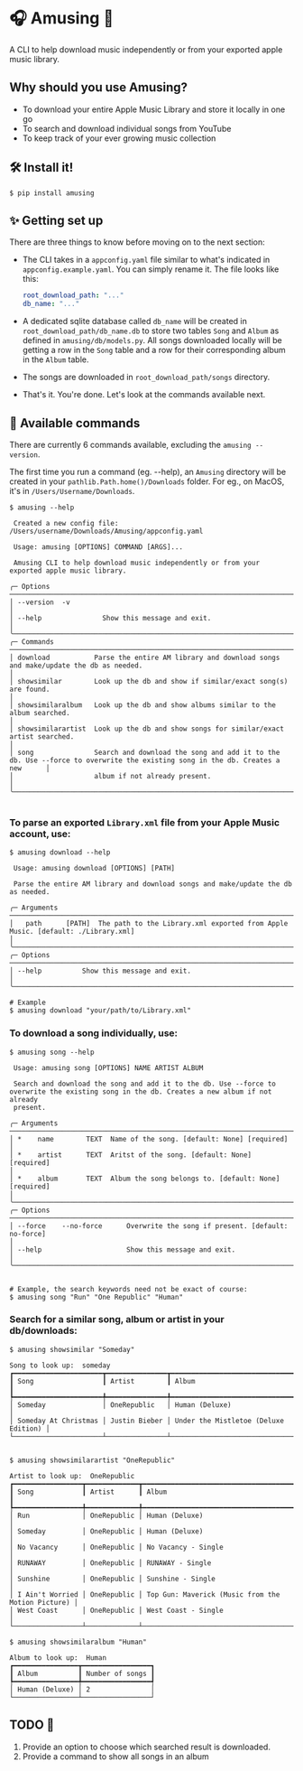 <h1> 🎧 Amusing 🎸 </h1>

A CLI to help download music independently or from your exported apple music library.

## Why should you use <strong>Amusing</strong>?

- To download your entire Apple Music Library and store it locally in one go
- To search and download individual songs from YouTube
- To keep track of your ever growing music collection

## 🛠️ Install it!

```console
$ pip install amusing
```

## ✨ Getting set up

There are three things to know before moving on to the next section:

- The CLI takes in a `appconfig.yaml` file similar to what's indicated in `appconfig.example.yaml`. You can simply rename it.
  The file looks like this:

  ```yaml
  root_download_path: "..."
  db_name: "..."
  ```

- A dedicated sqlite database called `db_name` will be created in `root_download_path/db_name.db` to store two tables `Song` and `Album` as defined in `amusing/db/models.py`. All songs downloaded locally will be getting a row in the `Song` table and a row for their corresponding album in the `Album` table.
- The songs are downloaded in `root_download_path/songs` directory.
- That's it. You're done. Let's look at the commands available next.

## 💬 Available commands

There are currently 6 commands available, excluding the `amusing --version`.

The first time you run a command (eg. --help), an `Amusing` directory will be created in your `pathlib.Path.home()/Downloads` folder. For eg., on MacOS, it's in `/Users/Username/Downloads`.

```console
$ amusing --help

 Created a new config file: /Users/username/Downloads/Amusing/appconfig.yaml

 Usage: amusing [OPTIONS] COMMAND [ARGS]...

 Amusing CLI to help download music independently or from your exported apple music library.

╭─ Options ──────────────────────────────────────────────────────────────────────────────────────────────────────────────────────────────────────╮
│ --version  -v                                                                                                                                  │
│ --help               Show this message and exit.                                                                                               │
╰────────────────────────────────────────────────────────────────────────────────────────────────────────────────────────────────────────────────╯
╭─ Commands ─────────────────────────────────────────────────────────────────────────────────────────────────────────────────────────────────────╮
│ download           Parse the entire AM library and download songs and make/update the db as needed.                                            │
│ showsimilar        Look up the db and show if similar/exact song(s) are found.                                                                 │
│ showsimilaralbum   Look up the db and show albums similar to the album searched.                                                               │
│ showsimilarartist  Look up the db and show songs for similar/exact artist searched.                                                            │
│ song               Search and download the song and add it to the db. Use --force to overwrite the existing song in the db. Creates a new      │
│                    album if not already present.                                                                                               │
╰────────────────────────────────────────────────────────────────────────────────────────────────────────────────────────────────────────────────╯


```

### To parse an exported `Library.xml` file from your Apple Music account, use:

```console
$ amusing download --help

 Usage: amusing download [OPTIONS] [PATH]

 Parse the entire AM library and download songs and make/update the db as needed.

╭─ Arguments ────────────────────────────────────────────────────────────────────────────────────────────────────────────────────────────────────╮
│   path      [PATH]  The path to the Library.xml exported from Apple Music. [default: ./Library.xml]                                            │
╰────────────────────────────────────────────────────────────────────────────────────────────────────────────────────────────────────────────────╯
╭─ Options ──────────────────────────────────────────────────────────────────────────────────────────────────────────────────────────────────────╮
│ --help          Show this message and exit.                                                                                                    │
╰────────────────────────────────────────────────────────────────────────────────────────────────────────────────────────────────────────────────╯

# Example
$ amusing download "your/path/to/Library.xml"

```

### To download a song individually, use:

```console
$ amusing song --help

 Usage: amusing song [OPTIONS] NAME ARTIST ALBUM

 Search and download the song and add it to the db. Use --force to overwrite the existing song in the db. Creates a new album if not already
 present.

╭─ Arguments ────────────────────────────────────────────────────────────────────────────────────────────────────────────────────────────────────╮
│ *    name        TEXT  Name of the song. [default: None] [required]                                                                            │
│ *    artist      TEXT  Aritst of the song. [default: None] [required]                                                                          │
│ *    album       TEXT  Album the song belongs to. [default: None] [required]                                                                   │
╰────────────────────────────────────────────────────────────────────────────────────────────────────────────────────────────────────────────────╯
╭─ Options ──────────────────────────────────────────────────────────────────────────────────────────────────────────────────────────────────────╮
│ --force    --no-force      Overwrite the song if present. [default: no-force]                                                                  │
│ --help                     Show this message and exit.                                                                                         │
╰────────────────────────────────────────────────────────────────────────────────────────────────────────────────────────────────────────────────╯


# Example, the search keywords need not be exact of course:
$ amusing song "Run" "One Republic" "Human"

```

### Search for a similar song, album or artist in your db/downloads:

```console
$ amusing showsimilar "Someday"

Song to look up:  someday
┏━━━━━━━━━━━━━━━━━━━━━━┳━━━━━━━━━━━━━━━┳━━━━━━━━━━━━━━━━━━━━━━━━━━━━━━━━━━━━━━┓
┃ Song                 ┃ Artist        ┃ Album                                ┃
┡━━━━━━━━━━━━━━━━━━━━━━╇━━━━━━━━━━━━━━━╇━━━━━━━━━━━━━━━━━━━━━━━━━━━━━━━━━━━━━━┩
│ Someday              │ OneRepublic   │ Human (Deluxe)                       │
│ Someday At Christmas │ Justin Bieber │ Under the Mistletoe (Deluxe Edition) │
└──────────────────────┴───────────────┴──────────────────────────────────────┘


$ amusing showsimilarartist "OneRepublic"

Artist to look up:  OneRepublic
┏━━━━━━━━━━━━━━━━━┳━━━━━━━━━━━━━┳━━━━━━━━━━━━━━━━━━━━━━━━━━━━━━━━━━━━━━━━━━━━━━━━━━━┓
┃ Song            ┃ Artist      ┃ Album                                             ┃
┡━━━━━━━━━━━━━━━━━╇━━━━━━━━━━━━━╇━━━━━━━━━━━━━━━━━━━━━━━━━━━━━━━━━━━━━━━━━━━━━━━━━━━┩
│ Run             │ OneRepublic │ Human (Deluxe)                                    │
│ Someday         │ OneRepublic │ Human (Deluxe)                                    │
│ No Vacancy      │ OneRepublic │ No Vacancy - Single                               │
│ RUNAWAY         │ OneRepublic │ RUNAWAY - Single                                  │
│ Sunshine        │ OneRepublic │ Sunshine - Single                                 │
│ I Ain't Worried │ OneRepublic │ Top Gun: Maverick (Music from the Motion Picture) │
│ West Coast      │ OneRepublic │ West Coast - Single                               │
└─────────────────┴─────────────┴───────────────────────────────────────────────────┘

$ amusing showsimilaralbum "Human"

Album to look up:  Human
┏━━━━━━━━━━━━━━━━┳━━━━━━━━━━━━━━━━━┓
┃ Album          ┃ Number of songs ┃
┡━━━━━━━━━━━━━━━━╇━━━━━━━━━━━━━━━━━┩
│ Human (Deluxe) │ 2               │
└────────────────┴─────────────────┘

```

## TODO 📝

1. Provide an option to choose which searched result is downloaded.
2. Provide a command to show all songs in an album
